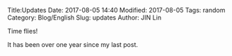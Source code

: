 Title:UpdatesDate: 2017-08-05 14:40Modified: 2017-08-05Tags: randomCategory: Blog/EnglishSlug: updatesAuthor: JIN Lin

Time flies!

It has been over one year since my last post. 